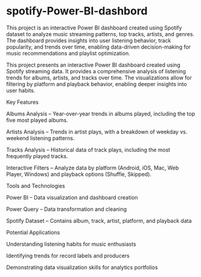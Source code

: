 # spotify-Power-BI-dashbord
This project is an interactive Power BI dashboard created using Spotify dataset to analyze music streaming patterns, top tracks, artists, and genres. The dashboard provides insights into user listening behavior, track popularity, and trends over time, enabling data-driven decision-making for music recommendations and playlist optimization.

This project presents an interactive Power BI dashboard created using Spotify streaming data. It provides a comprehensive analysis of listening trends for albums, artists, and tracks over time. The visualizations allow for filtering by platform and playback behavior, enabling deeper insights into user habits.

Key Features

Albums Analysis – Year-over-year trends in albums played, including the top five most played albums.

Artists Analysis – Trends in artist plays, with a breakdown of weekday vs. weekend listening patterns.

Tracks Analysis – Historical data of track plays, including the most frequently played tracks.

Interactive Filters – Analyze data by platform (Android, iOS, Mac, Web Player, Windows) and playback options (Shuffle, Skipped).

Tools and Technologies

Power BI – Data visualization and dashboard creation

Power Query – Data transformation and cleaning

Spotify Dataset – Contains album, track, artist, platform, and playback data

Potential Applications

Understanding listening habits for music enthusiasts

Identifying trends for record labels and producers

Demonstrating data visualization skills for analytics portfolios

